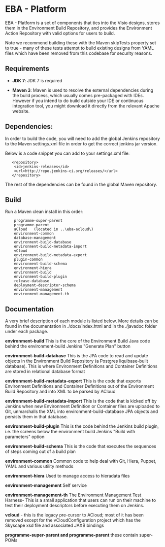 # EBA - Platform
EBA - Platform is a set of components that ties into the Visio designs, stores them in the Environment Build Repository, and provides the Environment Action Repository with valid options for users to build.

Note we recommend building these with the Maven skipTests property set to true - many of these tests attempt to build existing designs from YAML files which have been removed from this codebase for security reasons.

## Requirements ##
- **JDK 7**:
	JDK 7 is required 

- **Maven 3**:
Maven is used to resolve the external dependencies during the build process, which usually comes pre-packaged with IDEs. However if you intend to do build outside your IDE or continuous integration tool, you might download it directly from the relevant Apache website.

## Dependencies: ##
In order to build the code, you will need to add the global Jenkins repository to the Maven settings.xml file in order to get the correct jenkins jar version.

Below is a code snippet you can add to your settings.xml file:

	   <repository>
	    <id>jenkins-releases</id>
	    <url>http://repo.jenkins-ci.org/releases/</url>
	   </repository>

The rest of the dependencies can be found in the global Maven repository.



## Build ##
Run a Maven clean install in this order:

		programme-super-parent
		programme-parent
		aCloud   (located in ..\eba-acloud\)
		environment-common
		database-management
		environment-build-database 
		environment-build-metadata-import
		vCloud
		environment-build-metadata-export
		plugin-common
		environment-build-schema
		environment-hiera
		environment-build
		environment-build-plugin
		release-database
		deployment-descriptor-schema
		environment-management
		environment-management-th

## Documentation ##
A very brief description of each module is listed below. More details can be found in the documentation in ./docs/index.html and in the ./javadoc folder under each package. 

**environment-build**	This is the core of the Environment Build Java code behind the environment-build Jenkins "Generate Plan" button

**environment-build-database**		This is the JPA code to read and update objects in the Environment Build Repository (a Postgres liquibase-built database). This is where Environment Definitions and Container Definitions are stored in relational database format

**environment-build-metadata-export**		This is the code that exports Environment Definitions and Container Definitions out of the Environment Build Repository and into XML to be parsed by ACloud

**environment-build-metadata-import**		This is the code that is kicked off by Jenkins when new Environment Definition or Container files are uploaded to Git, unmarshalls the XML into environment-build-database JPA objects and persists them in that database.

**environment-build-plugin**		This is the code behind the Jenkins build plugin, i.e. the screens below the environment build Jenkins "Build with parameters" option
 
**environment-build-schema**		This is the code that executes the sequences of steps coming out of a build plan
 
**environment-common**		Common code to help deal with Git, Hiera, Puppet, YAML and various utility methods

**environment-hiera**		Used to manage access to hieradata files

**environment-management**		Self service

**environment-management-th** 	The Environment Management Test Harness- This is a small application that users can run on their machine to test their deployment descriptors before executing them on Jenkins.

**vcloud** - this is the legacy pre-cursor to ACloud; most of it has been removed except for the vCloudConfiguration project which has the Skyscape xsd file and associated JAXB bindings

**programme-super-parent and programme-parent** these contain super-POMs




